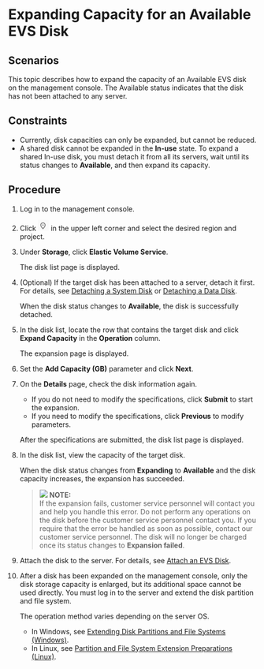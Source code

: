 # Expanding Capacity for an Available EVS Disk<a name="evs_01_0008"></a>

## Scenarios<a name="section12031252191210"></a>

This topic describes how to expand the capacity of an Available EVS disk on the management console. The Available status indicates that the disk has not been attached to any server. 

## Constraints<a name="section2096213105282"></a>

-   Currently, disk capacities can only be expanded, but cannot be reduced.
-   A shared disk cannot be expanded in the  **In-use**  state. To expand a shared In-use disk, you must detach it from all its servers, wait until its status changes to  **Available**, and then expand its capacity.

## Procedure<a name="section12383539191210"></a>

1.  Log in to the management console.
2.  Click  ![](figures/icon-region.png)  in the upper left corner and select the desired region and project.
3.  Under  **Storage**, click  **Elastic Volume Service**.

    The disk list page is displayed.

4.  \(Optional\) If the target disk has been attached to a server, detach it first. For details, see  [Detaching a System Disk](detaching-a-system-disk.md)  or  [Detaching a Data Disk](detaching-a-data-disk.md).

    When the disk status changes to  **Available**, the disk is successfully detached.

5.  In the disk list, locate the row that contains the target disk and click  **Expand Capacity**  in the  **Operation**  column.

    The expansion page is displayed.

6.  Set the  **Add Capacity \(GB\)**  parameter and click  **Next**.
7.  On the  **Details**  page, check the disk information again.

    -   If you do not need to modify the specifications, click  **Submit**  to start the expansion.
    -   If you need to modify the specifications, click  **Previous**  to modify parameters.

    After the specifications are submitted, the disk list page is displayed.

8.  In the disk list, view the capacity of the target disk.

    When the disk status changes from  **Expanding**  to  **Available**  and the disk capacity increases, the expansion has succeeded.

    >![](/images/icon-note.gif) **NOTE:**   
    >If the expansion fails, customer service personnel will contact you and help you handle this error. Do not perform any operations on the disk before the customer service personnel contact you. If you require that the error be handled as soon as possible, contact our customer service personnel. The disk will no longer be charged once its status changes to  **Expansion failed**.  

9.  Attach the disk to the server. For details, see  [Attach an EVS Disk](attach_an_evs_disk).
10. After a disk has been expanded on the management console, only the disk storage capacity is enlarged, but its additional space cannot be used directly. You must log in to the server and extend the disk partition and file system.

    The operation method varies depending on the server OS.

    -   In Windows, see  [Extending Disk Partitions and File Systems \(Windows\)](extending-disk-partitions-and-file-systems-(windows).md).
    -   In Linux, see  [Partition and File System Extension Preparations \(Linux\)](partition-and-file-system-extension-preparations-(linux).md).


